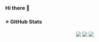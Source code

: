 ### Hi there 👋



### ⭐ GitHub Stats

<p align = "center">
  <img src = "https://github-readme-stats.vercel.app/api?username=apm-cmyk&show_icons=true&theme=chartreuse-dark&line_height=27">
  <img src = "https://github-readme-stats.vercel.app/api/top-langs/?username=apm-cmyk&theme=chartreuse-dark">
   <img src="https://github.com/apm-cmyk/apm-cmyk.git/UGZ.gif">
</p>

